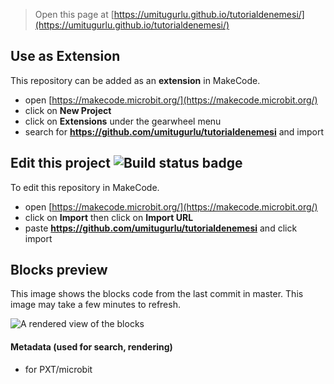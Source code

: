 
> Open this page at [https://umitugurlu.github.io/tutorialdenemesi/](https://umitugurlu.github.io/tutorialdenemesi/)

## Use as Extension

This repository can be added as an **extension** in MakeCode.

* open [https://makecode.microbit.org/](https://makecode.microbit.org/)
* click on **New Project**
* click on **Extensions** under the gearwheel menu
* search for **https://github.com/umitugurlu/tutorialdenemesi** and import

## Edit this project ![Build status badge](https://github.com/umitugurlu/tutorialdenemesi/workflows/MakeCode/badge.svg)

To edit this repository in MakeCode.

* open [https://makecode.microbit.org/](https://makecode.microbit.org/)
* click on **Import** then click on **Import URL**
* paste **https://github.com/umitugurlu/tutorialdenemesi** and click import

## Blocks preview

This image shows the blocks code from the last commit in master.
This image may take a few minutes to refresh.

![A rendered view of the blocks](https://github.com/umitugurlu/tutorialdenemesi/raw/master/.github/makecode/blocks.png)

#### Metadata (used for search, rendering)

* for PXT/microbit
<script src="https://makecode.com/gh-pages-embed.js"></script><script>makeCodeRender("{{ site.makecode.home_url }}", "{{ site.github.owner_name }}/{{ site.github.repository_name }}");</script>
